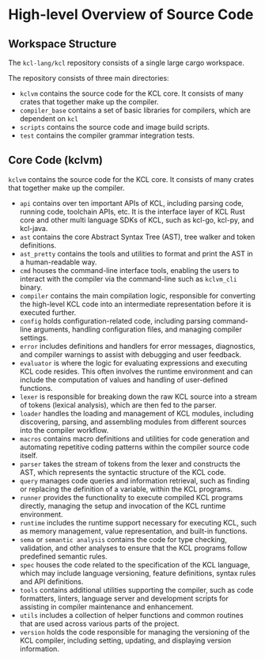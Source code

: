 # High-level Overview of Source Code

## Workspace Structure

The `kcl-lang/kcl` repository consists of a single large cargo workspace.

The repository consists of three main directories:

+ `kclvm` contains the source code for the KCL core. It consists of many crates that together make up the compiler.
+ `compiler_base` contains a set of basic libraries for compilers, which are dependent on `kcl`
+ `scripts` contains the source code and image build scripts.
+ `test` contains the compiler grammar integration tests.

## Core Code (kclvm)

`kclvm` contains the source code for the KCL core. It consists of many crates that together make up the compiler.

+ `api` contains over ten important APIs of KCL, including parsing code, running code, toolchain APIs, etc. It is the interface layer of KCL Rust core and other multi language SDKs of KCL, such as kcl-go, kcl-py, and kcl-java.
+ `ast` contains the core Abstract Syntax Tree (AST), tree walker and token definitions.
+ `ast_pretty` contains the tools and utilities to format and print the AST in a human-readable way.
+ `cmd` houses the command-line interface tools, enabling the users to interact with the compiler via the command-line such as `kclvm_cli` binary.
+ `compiler` contains the main compilation logic, responsible for converting the high-level KCL code into an intermediate representation before it is executed further.
+ `config` holds configuration-related code, including parsing command-line arguments, handling configuration files, and managing compiler settings.
+ `error` includes definitions and handlers for error messages, diagnostics, and compiler warnings to assist with debugging and user feedback.
+ `evaluator` is where the logic for evaluating expressions and executing KCL code resides. This often involves the runtime environment and can include the computation of values and handling of user-defined functions.
+ `lexer` is responsible for breaking down the raw KCL source into a stream of tokens (lexical analysis), which are then fed to the parser.
+ `loader` handles the loading and management of KCL modules, including discovering, parsing, and assembling modules from different sources into the compiler workflow.
+ `macros` contains macro definitions and utilities for code generation and automating repetitive coding patterns within the compiler source code itself.
+ `parser` takes the stream of tokens from the lexer and constructs the AST, which represents the syntactic structure of the KCL code.
+ `query` manages code queries and information retrieval, such as finding or replacing the definition of a variable, within the KCL programs.
+ `runner` provides the functionality to execute compiled KCL programs directly, managing the setup and invocation of the KCL runtime environment.
+ `runtime` includes the runtime support necessary for executing KCL, such as memory management, value representation, and built-in functions.
+ `sema` or `semantic analysis` contains the code for type checking, validation, and other analyses to ensure that the KCL programs follow predefined semantic rules.
+ `spec` houses the code related to the specification of the KCL language, which may include language versioning, feature definitions, syntax rules and API definitions.
+ `tools` contains additional utilities supporting the compiler, such as code formatters, linters, language server and development scripts for assisting in compiler maintenance and enhancement.
+ `utils` includes a collection of helper functions and common routines that are used across various parts of the project.
+ `version` holds the code responsible for managing the versioning of the KCL compiler, including setting, updating, and displaying version information.
